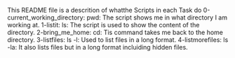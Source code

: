 This README file is a descrition of whatthe Scripts in each Task do
0-current_working_directory: pwd:  The script shows me in what directory I am working at.
1-listit:  ls: The script is used to show the content of the directory.
2-bring_me_home: cd: Tis command takes me back to the home directory.
3-listfiles: ls -l: Used to list files in a long format.
4-listmorefiles: ls -la: It also lists files but in a long format incluiding hidden files. 